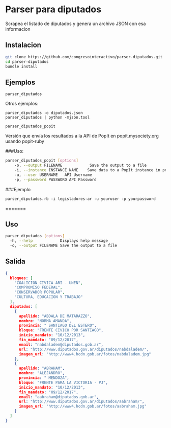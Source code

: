 # Parser para diputados

Scrapea el listado de diputados y genera un archivo JSON con esa informacion

## Instalacion

```bash
git clone https://github.com/congresointeractivo/parser-diputados.git
cd parser-diputados
bundle install
```
## Ejemplos
```
parser_diputados
```

Otros ejemplos:

```
parser_diputados -o diputados.json
parser_diputados | python -mjson.tool
```


```
parser_diputados_popit 
```

Versión que envía los resultados a la API de PopIt en popit.mysociety.org usando popit-ruby

###Uso: 

```bash
parser_diputados_popit [options]
    -o, --output FILENAME            Save the output to a file
    -i, --instance INSTANCE_NAME    Save data to a PopIt instance in popit.mysociety.org using popit-ruby
    -u, --user USERNAME   API Username
    -p, --password PASSWORD API Password
```


###Ejemplo
```
parser_diputados.rb -i legisladores-ar -u youruser -p yourpassword
```
=======


## Uso

```bash
parser_diputados [options]
  -h, --help            Displays help message
  -o, --output FILENAME Save the output to a file
```

## Salida

```json
{
  bloques: [
    "COALICION CIVICA ARI - UNEN",
    "COMPROMISO FEDERAL",
    "CONSERVADOR POPULAR",
    "CULTURA, EDUCACION Y TRABAJO"
  ],
  diputados: [
    {
      apellido: "ABDALA DE MATARAZZO",
      nombre: "NORMA AMANDA",
      provincia: " SANTIAGO DEL ESTERO",
      bloque: "FRENTE CIVICO POR SANTIAGO",
      inicio_mandato: "10/12/2013",
      fin_mandato: "09/12/2017",
      email: "nabdaladem@diputados.gob.ar",
      url: "http://www.diputados.gov.ar/diputados/nabdaladem/",
      imagen_url: "http://www4.hcdn.gob.ar/fotos/nabdaladem.jpg"
    },
    {
      apellido: "ABRAHAM",
      nombre: "ALEJANDRO",
      provincia: " MENDOZA",
      bloque: "FRENTE PARA LA VICTORIA - PJ",
      inicio_mandato: "10/12/2013",
      fin_mandato: "09/12/2017",
      email: "aabraham@diputados.gob.ar",
      url: "http://www.diputados.gov.ar/diputados/aabraham/",
      imagen_url: "http://www4.hcdn.gob.ar/fotos/aabraham.jpg"
    }
  ]
}
```
